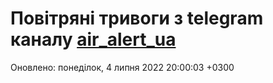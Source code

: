 # Повітряні тривоги з telegram каналу [air_alert_ua](https://t.me/air_alert_ua)

Оновлено:
понеділок, 4 липня 2022 20:00:03 +0300
